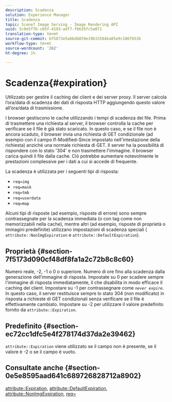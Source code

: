 ```yaml
---
description: Scadenza
solution: Experience Manager
title: Scadenza
topic: Scene7 Image Serving - Image Rendering API
uuid: 5c9e5f76-c65f-4193-adf7-fb635fc5a071
translation-type: tm+mt
source-git-commit: bf5873e5a6bdb859e19b15584ba85e9c106f853b
workflow-type: tm+mt
source-wordcount: '262'
ht-degree: 1%

---
```



# Scadenza{#expiration}

Utilizzato per gestire il caching dei client e dei server proxy. Il server calcola l’ora/data di scadenza dei dati di risposta HTTP aggiungendo questo valore all’ora/data di trasmissione.

I browser gestiscono le cache utilizzando i tempi di scadenza dei file. Prima di trasmettere una richiesta al server, il browser controlla la cache per verificare se il file è già stato scaricato. In questo caso, e se il file non è ancora scaduto, il browser invia una richiesta di GET condizionale (ad esempio con il campo If-Modified-Since impostato nell&#39;intestazione della richiesta) anziché una normale richiesta di GET. Il server ha la possibilità di rispondere con lo stato &#39;304&#39; e non trasmettere l&#39;immagine. Il browser carica quindi il file dalla cache. Ciò potrebbe aumentare notevolmente le prestazioni complessive per i dati a cui si accede di frequente.

La scadenza è utilizzata per i seguenti tipi di risposta:

* `req=img`
* `req=mask`
* `req=tmb`
* `req=userdata`
* `req=map`

Alcuni tipi di risposte (ad esempio, risposte di errore) sono sempre contrassegnate per la scadenza immediata (o con tag come non memorizzabili nella cache), mentre altri (ad esempio, risposte di proprietà o immagini predefinite) utilizzano impostazioni di scadenza speciali ( `attribute::NonImgExpiration` e `attribute::DefaultExpiration`).

## Proprietà {#section-7f5173d090cf48df8fa1a2c72b8c8c60}

Numero reale, -2, -1 o 0 o superiore. Numero di ore fino alla scadenza dalla generazione dell’immagine di risposta. Impostate su 0 per scadere sempre l&#39;immagine di risposta immediatamente, il che disabilita in modo efficace il caching del client. Impostare su -1 per contrassegnare come *`never expire`*. In questo caso, il server restituisce sempre lo stato 304 (non modificato) in risposta a richieste di GET condizionali senza verificare se il file è effettivamente cambiato. Impostare su -2 per utilizzare il valore predefinito fornito da `attribute::Expiration`.

## Predefinito {#section-ec72cc1dfc5e4f278174d37da2e39462}

`attribute::Expiration` viene utilizzato se il campo non è presente, se il valore è -2 o se il campo è vuoto.

## Consultate anche {#section-0e5e8595aad641c689726828712a8902}

[attribute::Expiration](../../../../../../is-api/image-catalog/image-serving-api-ref/c-image-catalog-reference/c-attributes-reference/r-expiration.md#reference-a0bf4686425d4e00b8014c4950fb62b7),  [attribute::DefaultExpiration](../../../../../../is-api/image-catalog/image-serving-api-ref/c-image-catalog-reference/c-attributes-reference/r-defaultexpiration.md#reference-0526166fab654fceb243b75d1ea4f0cf),  [attribute::NonImgExpiration](../../../../../../is-api/image-catalog/image-serving-api-ref/c-image-catalog-reference/c-attributes-reference/r-nonimgexpiration.md#reference-a8066cd0d24b4ea98100ade4821f1f9d),  [req=](../../../../../../is-api/http-ref/image-serving-api-ref/c-http-protocol-reference/c-command-reference/r-req/r-req.md#reference-907cdb4a97034db7ad94695f25552e76)
